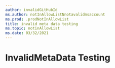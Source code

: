 ```yaml
---
author: invalidGitHubId
ms.author: notInAllowListNnotavalidmsaccount
ms.prod: .prodNotInAllowList
title: invalid meta data testing
ms.topic: notinAllowList
ms.date: 03/32/2021
---
```



# InvalidMetaData Testing
